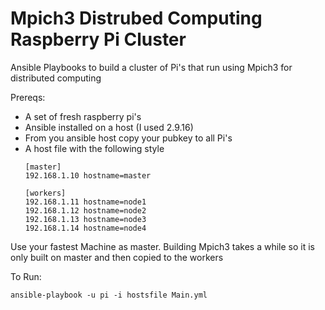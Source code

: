 # Mpich3 Distrubed Computing Raspberry Pi Cluster

Ansible Playbooks to build a cluster of Pi's that run using Mpich3 for distributed computing

Prereqs: 
- A set of fresh raspberry pi's
- Ansible installed on a host (I used 2.9.16)
- From you ansible host copy your pubkey to all Pi's
- A host file with the following style
  ```
  [master]
  192.168.1.10 hostname=master

  [workers]
  192.168.1.11 hostname=node1
  192.168.1.12 hostname=node2
  192.168.1.13 hostname=node3
  192.168.1.14 hostname=node4
  ```

Use your fastest Machine as master. Building Mpich3 takes a while so it is only built on master and then copied to the workers

To Run:
```
ansible-playbook -u pi -i hostsfile Main.yml
```